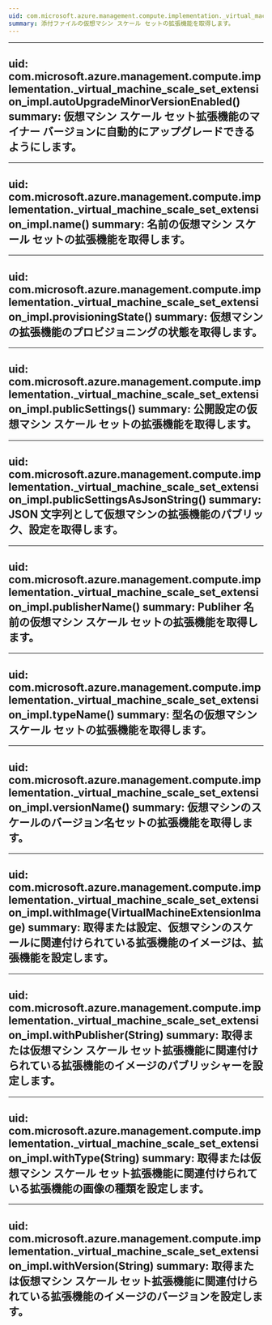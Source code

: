 ```yaml
---
uid: com.microsoft.azure.management.compute.implementation._virtual_machine_scale_set_extension_impl.attach()
summary: 添付ファイルの仮想マシン スケール セットの拡張機能を取得します。
---
```


---
uid: com.microsoft.azure.management.compute.implementation._virtual_machine_scale_set_extension_impl.autoUpgradeMinorVersionEnabled()
summary: 仮想マシン スケール セット拡張機能のマイナー バージョンに自動的にアップグレードできるようにします。
---

---
uid: com.microsoft.azure.management.compute.implementation._virtual_machine_scale_set_extension_impl.name()
summary: 名前の仮想マシン スケール セットの拡張機能を取得します。
---

---
uid: com.microsoft.azure.management.compute.implementation._virtual_machine_scale_set_extension_impl.provisioningState()
summary: 仮想マシンの拡張機能のプロビジョニングの状態を取得します。
---

---
uid: com.microsoft.azure.management.compute.implementation._virtual_machine_scale_set_extension_impl.publicSettings()
summary: 公開設定の仮想マシン スケール セットの拡張機能を取得します。
---

---
uid: com.microsoft.azure.management.compute.implementation._virtual_machine_scale_set_extension_impl.publicSettingsAsJsonString()
summary: JSON 文字列として仮想マシンの拡張機能のパブリック、設定を取得します。
---

---
uid: com.microsoft.azure.management.compute.implementation._virtual_machine_scale_set_extension_impl.publisherName()
summary: Publiher 名前の仮想マシン スケール セットの拡張機能を取得します。
---

---
uid: com.microsoft.azure.management.compute.implementation._virtual_machine_scale_set_extension_impl.typeName()
summary: 型名の仮想マシン スケール セットの拡張機能を取得します。
---

---
uid: com.microsoft.azure.management.compute.implementation._virtual_machine_scale_set_extension_impl.versionName()
summary: 仮想マシンのスケールのバージョン名セットの拡張機能を取得します。
---

---
uid: com.microsoft.azure.management.compute.implementation._virtual_machine_scale_set_extension_impl.withImage(VirtualMachineExtensionImage)
summary: 取得または設定、仮想マシンのスケールに関連付けられている拡張機能のイメージは、拡張機能を設定します。
---

---
uid: com.microsoft.azure.management.compute.implementation._virtual_machine_scale_set_extension_impl.withPublisher(String)
summary: 取得または仮想マシン スケール セット拡張機能に関連付けられている拡張機能のイメージのパブリッシャーを設定します。
---

---
uid: com.microsoft.azure.management.compute.implementation._virtual_machine_scale_set_extension_impl.withType(String)
summary: 取得または仮想マシン スケール セット拡張機能に関連付けられている拡張機能の画像の種類を設定します。
---

---
uid: com.microsoft.azure.management.compute.implementation._virtual_machine_scale_set_extension_impl.withVersion(String)
summary: 取得または仮想マシン スケール セット拡張機能に関連付けられている拡張機能のイメージのバージョンを設定します。
---


